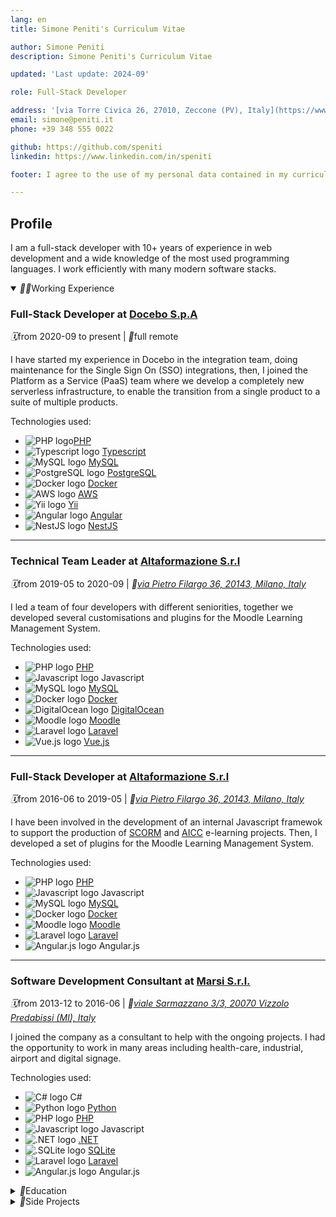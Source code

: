```yaml
---
lang: en
title: Simone Peniti's Curriculum Vitae

author: Simone Peniti
description: Simone Peniti's Curriculum Vitae

updated: 'Last update: 2024-09'

role: Full-Stack Developer

address: '[via Torre Civica 26, 27010, Zeccone (PV), Italy](https://www.openstreetmap.org/#map=18/45.258723/9.195975)'
email: simone@peniti.it
phone: +39 348 555 0022

github: https://github.com/speniti
linkedin: https://www.linkedin.com/in/speniti

footer: I agree to the use of my personal data contained in my curriculum vitae on the basis of art. 13 del D. Lgs. 196/2003 e all’art. 13 GDPR 679/16.   

---
```


## Profile

I am a full-stack developer with 10+ years of experience in web development and a wide knowledge of the most used programming languages. I work efficiently with many modern software stacks.

<details open>
  <summary id="working-expirience"><i aria-hidden="true">👨‍💻</i>Working Experience</summary>

### Full-Stack Developer at [Docebo S.p.A](https://www.docebo.com)

<i aria-hidden="true">🗓️</i>from 2020-09 to present | <i aria-hidden="true">🏡</i>full remote

I have started my experience in Docebo in the integration team, doing maintenance for the Single Sign On (SSO) integrations, then, I joined the Platform as a Service (PaaS) team where we develop a completely new serverless infrastructure, to enable the transition from a single product to a suite of multiple products.

Technologies used:

- ![PHP logo](assets/PHP.svg)[PHP](https://www.php.net)
- ![Typescript logo](assets/Typescript.svg) [Typescript](https://www.typescriptlang.org)
- ![MySQL logo](assets/MySQL.ico) [MySQL](https://www.mysql.com)
- ![PostgreSQL logo](assets/PostgreSQL.svg) [PostgreSQL](https://www.postgresql.org)
- ![Docker logo](assets/Docker.webp) [Docker](https://www.docker.com)
- ![AWS logo](assets/AWS.ico) [AWS](https://aws.amazon.com/)
- ![Yii logo](assets/Yii.png) [Yii](https://www.yiiframework.com)
- ![Angular logo](assets/Angular.png) [Angular](https://angular.dev)
- ![NestJS logo](assets/NestJS.png) [NestJS](https://nestjs.com)

---

### Technical Team Leader at [Altaformazione S.r.l](https://www.altaformazione.it)

<i aria-hidden="true">🗓️</i>from 2019-05 to 2020-09 | _<i aria-hidden="true">📍</i>[via Pietro Filargo 36, 20143, Milano, Italy](https://www.openstreetmap.org/#map=18/45.443087/9.166283)_

I led a team of four developers with different seniorities, together we developed several customisations and plugins for the Moodle Learning Management System.

Technologies used:

- ![PHP logo](assets/PHP.svg) [PHP](https://www.php.net)
- ![Javascript logo](assets/Javascript.png) Javascript
- ![MySQL logo](assets/MySQL.ico) [MySQL](https://www.mysql.com)
- ![Docker logo](assets/Docker.webp) [Docker](https://www.docker.com)
- ![DigitalOcean logo](assets/DigitalOcean.png) [DigitalOcean](https://www.digitalocean.com)
- ![Moodle logo](assets/Moodle.webp) [Moodle](https://moodle.org)
- ![Laravel logo](assets/Laravel.png) [Laravel](https://laravel.com)
- ![Vue.js logo](assets/Vue.js.svg) [Vue.js](https://vuejs.org)

---

### Full-Stack Developer at [Altaformazione S.r.l](https://www.altaformazione.it)

<i aria-hidden="true">🗓️</i>from 2016-06 to 2019-05 | _<i aria-hidden="true">📍</i>[via Pietro Filargo 36, 20143, Milano, Italy](https://www.openstreetmap.org/#map=18/45.443087/9.166283)_

I have been involved in the development of an internal Javascript framewok to support the production of [SCORM](https://adlnet.gov/past-projects/scorm) and [AICC](https://en.wikipedia.org/wiki/Aviation_Industry_Computer-Based_Training_Committee) e-learning projects. Then, I developed a set of plugins for the Moodle Learning Management System.

Technologies used:

- ![PHP logo](assets/PHP.svg) [PHP](https://www.php.net)
- ![Javascript logo](assets/Javascript.png) Javascript
- ![MySQL logo](assets/MySQL.ico) [MySQL](https://www.mysql.com)
- ![Docker logo](assets/Docker.webp) [Docker](https://www.docker.com)
- ![Moodle logo](assets/Moodle.webp) [Moodle](https://moodle.org)
- ![Laravel logo](assets/Laravel.png) [Laravel](https://laravel.com)
- ![Angular.js logo](assets/Angular.js.png) Angular.js

---

### Software Development Consultant at [Marsi S.r.l.](https://www.marsi.net)

<i aria-hidden="true">🗓️</i>from 2013-12 to 2016-06 | _<i aria-hidden="true">📍</i>[viale Sarmazzano 3/3, 20070 Vizzolo Predabissi (MI), Italy](https://www.openstreetmap.org/#map=18/45.366567/9.340466)_

I joined the company as a consultant to help with the ongoing projects. I had the opportunity to work in many areas including health-care, industrial, airport and digital signage.

Technologies used:

- ![C# logo](assets/C_Sharp.svg) C#
- ![Python logo](assets/Python.ico) [Python](https://www.python.org)
- ![PHP logo](assets/PHP.svg) [PHP](https://www.php.net)
- ![Javascript logo](assets/Javascript.png) Javascript
- ![.NET logo](assets/dotNET.svg) [.NET](https://dotnet.microsoft.com)
- ![.SQLite logo](assets/SQLite.png) [SQLite](https://www.sqlite.org)
- ![Laravel logo](assets/Laravel.png) [Laravel](https://laravel.com)
- ![Angular.js logo](assets/Angular.js.png) Angular.js

</details>

<details>
  <summary id="education"><i aria-hidden="true">🔬</i>Education</summary>

### Secondary School  Diploma in Electronics and Telecommunications at [ITIS G. Feltrinelli](https://www.itisfeltrinelli.edu.it)

<i aria-hidden="true">🗓️</i>from 2004-09 to 2009-06 | _<i aria-hidden="true">📍</i>[piazza Tito Lucrezio Caro, 8, Milano, Italy](https://www.openstreetmap.org/#map=18/45.448620/9.183331)_

</details>

<details>
  <summary id="side-projects"><i aria-hidden="true">📎</i>Side Projects</summary>

### Motorcycle Data Engineer

<i aria-hidden="true">🗓️</i>from 2020-09 to present

I have a passion: motorbikes. Some years ago, I have started my experience as Data Engineer helping other riders to optimize the setup of their bikes and, in 2021, I had the chance to work in a professional team in the contex of the [World SBK Championship](https://www.worldsbk.com).

---

### Sound Engineer

<i aria-hidden="true">🗓️</i>from 2011-01 to 2024-12

In 2011 I put up a web radio project with a couple of friends, that gave me the possibility to make some interesting experiments with web technologies applied to audio and video streaming.

</details>
